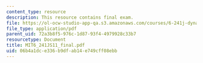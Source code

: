 ```yaml
---
content_type: resource
description: This resource contains final exam.
file: https://ol-ocw-studio-app-qa.s3.amazonaws.com/courses/6-241j-dynamic-systems-and-control-spring-2011/06b4a1dce336b9dfab14e749cff08ebb_MIT6_241JS11_final.pdf
file_type: application/pdf
parent_uid: 72a3b8f5-976c-1d87-93f4-4979928c33b7
resourcetype: Document
title: MIT6_241JS11_final.pdf
uid: 06b4a1dc-e336-b9df-ab14-e749cff08ebb
---
```

